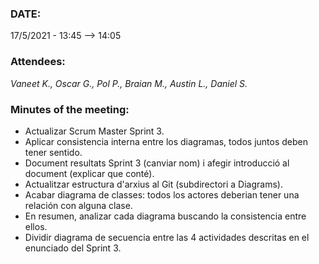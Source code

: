 ### DATE:
17/5/2021 - 13:45 --> 14:05
### Attendees:
_Vaneet K., Oscar G., Pol P., Braian M., Austin L., Daniel S._
### Minutes of the meeting:
- Actualizar Scrum Master Sprint 3.
- Aplicar consistencia interna entre los diagramas, todos juntos deben tener sentido.
- Document resultats Sprint 3 (canviar nom) i afegir introducció al document (explicar que conté).
- Actualitzar estructura d'arxius al Git (subdirectori a Diagrams).
- Acabar diagrama de classes: todos los actores deberian tener una relación con alguna clase.
- En resumen, analizar cada diagrama buscando la consistencia entre ellos.
- Dividir diagrama de secuencia entre las 4 actividades descritas en el enunciado del Sprint 3.
